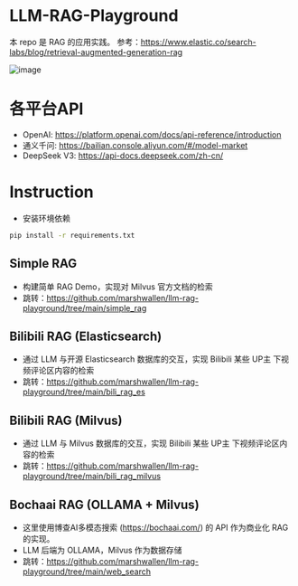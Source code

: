# LLM-RAG-Playground
本 repo 是 RAG 的应用实践。
参考：https://www.elastic.co/search-labs/blog/retrieval-augmented-generation-rag

![image](https://www.elastic.co/search-labs/_next/image?url=https%3A%2F%2Fcdn.sanity.io%2Fimages%2Fme0ej585%2Fsearch-labs-import-testing%2F041725d7399658012a41719e1660072fb2b2e608-1260x725.png&w=1920&q=75)

# 各平台API
- OpenAI: https://platform.openai.com/docs/api-reference/introduction
- 通义千问: https://bailian.console.aliyun.com/#/model-market
- DeepSeek V3: https://api-docs.deepseek.com/zh-cn/

# Instruction
- 安装环境依赖
```sh
pip install -r requirements.txt
```

## Simple RAG
- 构建简单 RAG Demo，实现对 Milvus 官方文档的检索
- 跳转：https://github.com/marshwallen/llm-rag-playground/tree/main/simple_rag

## Bilibili RAG (Elasticsearch)
- 通过 LLM 与开源 Elasticsearch 数据库的交互，实现 Bilibili 某些 UP主 下视频评论区内容的检索
- 跳转：https://github.com/marshwallen/llm-rag-playground/tree/main/bili_rag_es

## Bilibili RAG (Milvus)
- 通过 LLM 与 Milvus 数据库的交互，实现 Bilibili 某些 UP主 下视频评论区内容的检索
- 跳转：https://github.com/marshwallen/llm-rag-playground/tree/main/bili_rag_milvus

## Bochaai RAG (OLLAMA + Milvus)
- 这里使用博查AI多模态搜索 (https://bochaai.com/) 的 API 作为商业化 RAG 的实现。
- LLM 后端为 OLLAMA，Milvus 作为数据存储
- 跳转：https://github.com/marshwallen/llm-rag-playground/tree/main/web_search


